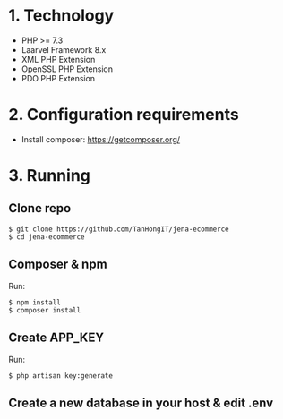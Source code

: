 # 1. Technology
- PHP >= 7.3
- Laarvel Framework 8.x
- XML PHP Extension
- OpenSSL PHP Extension
- PDO PHP Extension

# 2. Configuration requirements
- Install composer: https://getcomposer.org/

# 3. Running

## Clone repo

```
$ git clone https://github.com/TanHongIT/jena-ecommerce
$ cd jena-ecommerce
```

## Composer & npm

Run:

```
$ npm install
$ composer install
```

## Create APP_KEY

Run:

```
$ php artisan key:generate
```

## Create a new database in your host & edit .env